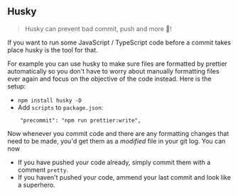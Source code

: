 ## Husky 

> Husky can prevent bad commit, push and more 🐶!

If you want to run some JavaScript / TypeScript code before a commit takes place husky is the tool for that. 

For example you can use husky to make sure files are formatted by prettier automatically so you don't have to worry about manually formatting files ever again and focus on the objective of the code instead. Here is the setup: 

* `npm install husky -D`
* Add `scripts` to `package.json`: 

```
    "precommit": "npm run prettier:write",
```

Now whenever you commit code and there are any formatting changes that need to be made, you'd get them as a *modified* file in your git log. You can now 

* If you have pushed your code already, simply commit them with a comment `pretty`.
* If you haven't pushed your code, ammend your last commit and look like a superhero.
